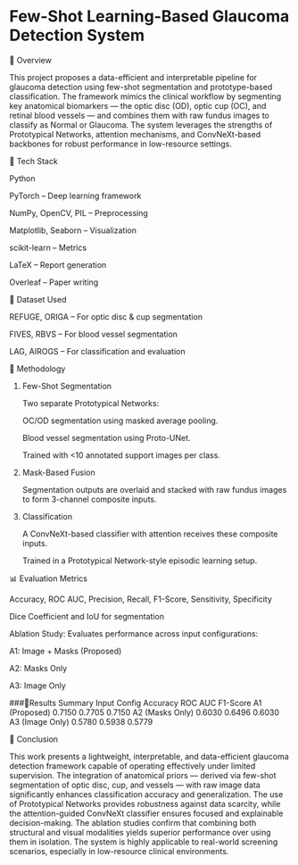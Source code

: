# Few-Shot Learning-Based Glaucoma Detection System


📌 Overview

This project proposes a data-efficient and interpretable pipeline for glaucoma detection using few-shot segmentation and prototype-based classification. The framework mimics the clinical workflow by segmenting key anatomical biomarkers — the optic disc (OD), optic cup (OC), and retinal blood vessels — and combines them with raw fundus images to classify as Normal or Glaucoma. The system leverages the strengths of Prototypical Networks, attention mechanisms, and ConvNeXt-based backbones for robust performance in low-resource settings.


🧰 Tech Stack

Python

PyTorch – Deep learning framework

NumPy, OpenCV, PIL – Preprocessing

Matplotlib, Seaborn – Visualization

scikit-learn – Metrics

LaTeX – Report generation

Overleaf – Paper writing


📂 Dataset Used

REFUGE, ORIGA – For optic disc & cup segmentation

FIVES, RBVS – For blood vessel segmentation

LAG, AIROGS – For classification and evaluation


🧠 Methodology

1. Few-Shot Segmentation
   
   Two separate Prototypical Networks:
   
   OC/OD segmentation using masked average pooling.
   
   Blood vessel segmentation using Proto-UNet.
   
   Trained with <10 annotated support images per class.

2. Mask-Based Fusion
   
   Segmentation outputs are overlaid and stacked with raw fundus images to form 3-channel composite inputs.

3. Classification
   
   A ConvNeXt-based classifier with attention receives these composite inputs.

   Trained in a Prototypical Network-style episodic learning setup.


📊 Evaluation Metrics

   Accuracy, ROC AUC, Precision, Recall, F1-Score, Sensitivity, Specificity

   Dice Coefficient and IoU for segmentation


Ablation Study: Evaluates performance across input configurations:

   A1: Image + Masks (Proposed)
   
   A2: Masks Only
   
   A3: Image Only
   
   ###📌Results Summary
   Input  Config   	   Accuracy 	ROC AUC	  F1-Score
   A1    (Proposed)	     0.7150	   0.7705	  0.7150
   A2    (Masks Only)	  0.6030	   0.6496	  0.6030
   A3    (Image Only)	  0.5780    0.5938     0.5779


📜 Conclusion

This work presents a lightweight, interpretable, and data-efficient glaucoma detection framework capable of operating effectively under limited supervision. The integration of anatomical priors — derived via few-shot segmentation of optic disc, cup, and vessels — with raw image data significantly enhances classification accuracy and generalization. The use of Prototypical Networks provides robustness against data scarcity, while the attention-guided ConvNeXt classifier ensures focused and explainable decision-making. The ablation studies confirm that combining both structural and visual modalities yields superior performance over using them in isolation. The system is highly applicable to real-world screening scenarios, especially in low-resource clinical environments.
